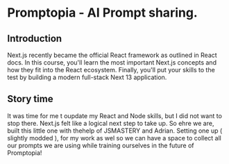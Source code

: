 # Promptopia - AI Prompt sharing.

## Introduction
Next.js recently became the official React framework as outlined in React docs. In this course, you'll learn the most important Next.js concepts and how they fit into the React ecosystem. Finally, you'll put your skills to the test by building a modern full-stack Next 13 application.
 
## Story time
It was time for me t oupdate my React and Node skills, but I did not want to stop there. Next.js felt like a logical next step
to take up. So ehre we are, built this little one with thehelp of JSMASTERY and Adrian. Setting one up  ( slightly modded ), for 
my work as wel so we can have a space to collect all our prompts we are using while training ourselves in the future of Promptopia!